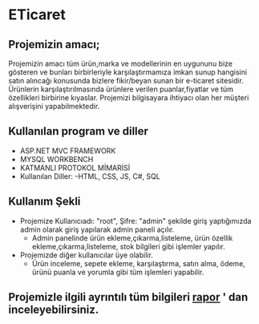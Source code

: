# ETicaret
## Projemizin amacı;
  Projemizin amacı tüm ürün,marka ve modellerinin en uygununu bize gösteren ve bunları birbirleriyle karşılaştırmamıza imkan sunup hangisini satın alıncağı konusunda bizlere fikir/beyan sunan bir e-ticaret sitesidir. Ürünlerin karşılaştırılmasında ürünlere verilen puanlar,fiyatlar ve tüm özellikleri birbirine kıyaslar. Projemizi bilgisayara ihtiyacı olan her müşteri alışverişini yapabilmektedir.
## Kullanılan program ve diller
- ASP.NET MVC FRAMEWORK 
- MYSQL WORKBENCH 
- KATMANLI PROTOKOL MİMARİSİ 
- Kullanılan Diller:
    -HTML, CSS, JS, C#, SQL 
## Kullanım Şekli
- Projemize Kullanıcıadı: "root", Şifre: "admin" şekilde giriş yaptığımızda admin olarak giriş yapılarak admin paneli açılır.
  - Admin panelinde ürün ekleme,çıkarma,listeleme, ürün özellik ekleme,çıkarma,listeleme, stok bilgileri gibi işlemler yapılır.
- Projemizde diğer kullanıcılar üye olabilir.
  - Ürün inceleme, sepete ekleme, karşılaştırma, satın alma, ödeme, ürünü puanla ve yorumla gibi tüm işlemleri yapabilir.

  
## Projemizle ilgili ayrıntılı tüm bilgileri [rapor](https://github.com/yemrecoskun/ETicaret/blob/master/Rapor.pdf) ' dan inceleyebilirsiniz.
